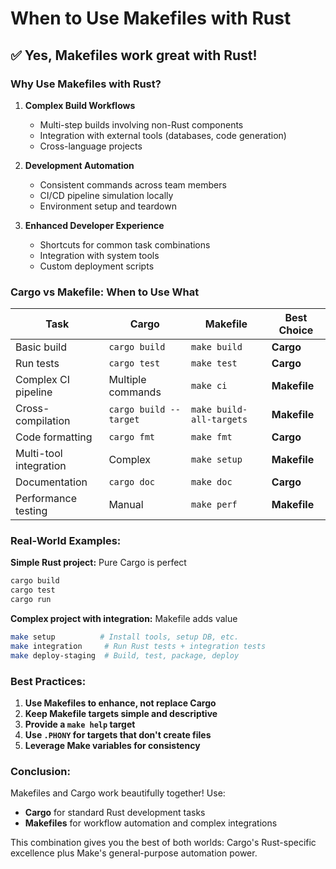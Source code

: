 # When to Use Makefiles with Rust

## ✅ **Yes, Makefiles work great with Rust!**

### **Why Use Makefiles with Rust?**

1. **Complex Build Workflows**
   - Multi-step builds involving non-Rust components
   - Integration with external tools (databases, code generation)
   - Cross-language projects

2. **Development Automation**
   - Consistent commands across team members
   - CI/CD pipeline simulation locally
   - Environment setup and teardown

3. **Enhanced Developer Experience**
   - Shortcuts for common task combinations
   - Integration with system tools
   - Custom deployment scripts

### **Cargo vs Makefile: When to Use What**

| Task | Cargo | Makefile | Best Choice |
|------|-------|----------|-------------|
| Basic build | `cargo build` | `make build` | **Cargo** |
| Run tests | `cargo test` | `make test` | **Cargo** |
| Complex CI pipeline | Multiple commands | `make ci` | **Makefile** |
| Cross-compilation | `cargo build --target` | `make build-all-targets` | **Makefile** |
| Code formatting | `cargo fmt` | `make fmt` | **Cargo** |
| Multi-tool integration | Complex | `make setup` | **Makefile** |
| Documentation | `cargo doc` | `make doc` | **Cargo** |
| Performance testing | Manual | `make perf` | **Makefile** |

### **Real-World Examples:**

**Simple Rust project:** Pure Cargo is perfect
```bash
cargo build
cargo test
cargo run
```

**Complex project with integration:** Makefile adds value
```bash
make setup          # Install tools, setup DB, etc.
make integration     # Run Rust tests + integration tests
make deploy-staging  # Build, test, package, deploy
```

### **Best Practices:**

1. **Use Makefiles to enhance, not replace Cargo**
2. **Keep Makefile targets simple and descriptive**
3. **Provide a `make help` target**
4. **Use `.PHONY` for targets that don't create files**
5. **Leverage Make variables for consistency**

### **Conclusion:**

Makefiles and Cargo work beautifully together! Use:
- **Cargo** for standard Rust development tasks
- **Makefiles** for workflow automation and complex integrations

This combination gives you the best of both worlds: Cargo's Rust-specific excellence plus Make's general-purpose automation power.
